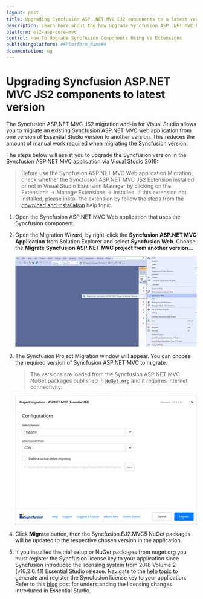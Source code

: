 ```yaml
---
layout: post
title: Upgrading Syncfusion ASP .NET MVC EJ2 components to a latest version
description: Learn here about the how upgrade Syncfusion ASP .NET MVC EJ2 components to a latest version from NuGet manager and migrate.
platform: ej2-asp-core-mvc
control: How To Upgrade Syncfusion Components Using Vs Extensions
publishingplatform: ##Platform_Name##
documentation: ug
---
```


# Upgrading Syncfusion ASP.NET MVC JS2 components to latest version

The Syncfusion ASP.NET MVC JS2 migration add-in for Visual Studio allows you to migrate an existing Syncfusion ASP.NET MVC web application from one version of Essential Studio version to another version. This reduces the amount of manual work required when migrating the Syncfusion version.

The steps below will assist you to upgrade the Syncfusion version in the Syncfusion ASP.NET MVC application via Visual Studio 2019:

> Before use the Syncfusion ASP.NET MVC Web application Migration, check whether the Syncfusion ASP.NET MVC JS2  Extension installed or not in Visual Studio Extension Manager by clicking on the Extensions -> Manage Extensions -> Installed. If this extension not installed, please install the extension by follow the steps from the [download and installation](https://ej2.syncfusion.com/aspnetmvc/documentation/visual-studio-integration/VS2019-Extensions/download-and-installation/) help topic.

1. Open the Syncfusion ASP.NET MVC Web application that uses the Syncfusion component.

2. Open the Migration Wizard, by right-click the **Syncfusion ASP.NET MVC Application** from Solution Explorer and select **Syncfusion Web**. Choose the **Migrate Syncfusion ASP.NET MVC project from another version...**

    ![MigrationAddin](images/MigrationAddin.png)

3. The Syncfusion Project Migration window will appear. You can choose the required version of Syncfusion ASP.NET MVC to migrate.

    > The versions are loaded from the Syncfusion ASP.NET MVC NuGet packages published in [`NuGet.org`](https://www.nuget.org/packages?q=Tags%3A%22AspNet.MVC%20EJ2%22+syncfusion) and it requires internet connectivity.

    ![MigrationWizard](images/Migration.png)

4. Click **Migrate** button, then the Syncfusion.EJ2.MVC5 NuGet packages will be updated to the respective chosen version in the application.

5. If you installed the trial setup or NuGet packages from nuget.org you must register the Syncfusion license key to your application since Syncfusion introduced the licensing system from 2018 Volume 2 (v16.2.0.41) Essential Studio release. Navigate to the [help topic](https://help.syncfusion.com/common/essential-studio/licensing/license-key#how-to-generate-syncfusion-license-key) to generate and register the Syncfusion license key to your application. Refer to this [blog](https://blog.syncfusion.com/post/Whats-New-in-2018-Volume-2-Licensing-Changes-in-the-1620x-Version-of-Essential-Studio.aspx?_ga=2.11237684.1233358434.1587355730-230058891.1567654773) post for understanding the licensing changes introduced in Essential Studio.